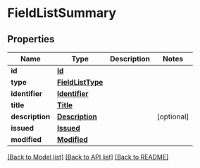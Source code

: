 # FieldListSummary

## Properties
Name | Type | Description | Notes
------------ | ------------- | ------------- | -------------
**id** | [**Id**](Id.md) |  | 
**type** | [**FieldListType**](FieldListType.md) |  | 
**identifier** | [**Identifier**](Identifier.md) |  | 
**title** | [**Title**](Title.md) |  | 
**description** | [**Description**](Description.md) |  | [optional] 
**issued** | [**Issued**](Issued.md) |  | 
**modified** | [**Modified**](Modified.md) |  | 

[[Back to Model list]](../README.md#documentation-for-models) [[Back to API list]](../README.md#documentation-for-api-endpoints) [[Back to README]](../README.md)


